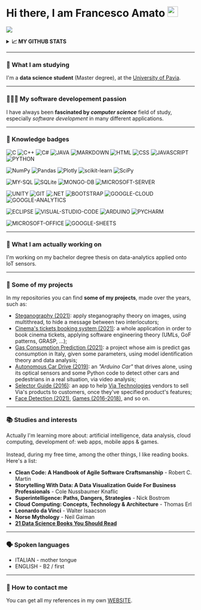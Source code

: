 # Hi there, I am Francesco Amato <a href="https://www.gautamkrishnar.com/"><img src="https://media.giphy.com/media/hvRJCLFzcasrR4ia7z/giphy.gif" width="28px"></a>

![](https://komarev.com/ghpvc/?username=Amatofrancesco1999&label=Profile+Views&style=plastic&color=brightgreen)

<details>
  <summary><b><strong>📈 MY GITHUB STATS</strong></b></summary>
  <br>

![Amatofrancesco99 GitHub stats](https://github-readme-stats.vercel.app/api?username=Amatofrancesco99&show_icons=true&theme=merko&hide_border=true)
![Top Langs](https://github-readme-stats.vercel.app/api/top-langs/?username=Amatofrancesco99&layout=compact&theme=merko&hide_border=true)
</details>

*** 
### 🧐 What I am studying
I'm a <strong>data science student</strong> (Master degree), at the [University of Pavia](http://webing.unipv.eu/home/).

***
### 👨🏻‍💻 My software developement passion
I have always been <strong>fascinated by <em>computer science</em></strong> field of study, especially <em>software development</em> in many different applications.

***
### 🏅 Knowledge badges

![C](https://img.shields.io/badge/C-00599C?style=for-the-badge&logo=c&logoColor=white)
![C++](https://img.shields.io/badge/C%2B%2B-00599C?style=for-the-badge&logo=c%2B%2B&logoColor=white)
![C#](https://img.shields.io/badge/C%23-239120?style=for-the-badge&logo=c-sharp&logoColor=white)
![JAVA](https://img.shields.io/badge/Java-ED8B00?style=for-the-badge&logo=java&logoColor=white)
![MARKDOWN](https://img.shields.io/badge/markdown-%23000000.svg?style=for-the-badge&logo=markdown&logoColor=white)
![HTML](https://img.shields.io/badge/HTML-239120?style=for-the-badge&logo=html5&logoColor=white)
![CSS](https://img.shields.io/badge/CSS-239120?&style=for-the-badge&logo=css3&logoColor=white)
![JAVASCRIPT](https://img.shields.io/badge/JavaScript-F7DF1E?style=for-the-badge&logo=javascript&logoColor=black)
![PYTHON](https://img.shields.io/badge/Python-FFD43B?style=for-the-badge&logo=python&logoColor=darkgreen)

![NumPy](https://img.shields.io/badge/numpy-%23013243.svg?style=for-the-badge&logo=numpy&logoColor=white)
![Pandas](https://img.shields.io/badge/pandas-%23150458.svg?style=for-the-badge&logo=pandas&logoColor=white)
![Plotly](https://img.shields.io/badge/Plotly-%233F4F75.svg?style=for-the-badge&logo=plotly&logoColor=white)
![scikit-learn](https://img.shields.io/badge/scikit--learn-%23F7931E.svg?style=for-the-badge&logo=scikit-learn&logoColor=white)
![SciPy](https://img.shields.io/badge/SciPy-%230C55A5.svg?style=for-the-badge&logo=scipy&logoColor=%white)

![MY-SQL](https://img.shields.io/badge/MySQL-00000F?style=for-the-badge&logo=mysql&logoColor=white)
![SQLite](https://img.shields.io/badge/sqlite-%2307405e.svg?style=for-the-badge&logo=sqlite&logoColor=white)
![MONGO-DB](https://img.shields.io/badge/MongoDB-4EA94B?style=for-the-badge&logo=mongodb&logoColor=white)
![MICROSOFT-SERVER](https://img.shields.io/badge/Microsoft%20SQL%20Sever-CC2927?style=for-the-badge&logo=microsoft%20sql%20server&logoColor=white)

![UNITY](https://img.shields.io/badge/Unity-100000?style=for-the-badge&logo=unity&logoColor=white)
![GIT](https://img.shields.io/badge/Git-F05032?style=for-the-badge&logo=git&logoColor=white)
![.NET](https://img.shields.io/badge/.NET-5C2D91?style=for-the-badge&logo=dot-net&logoColor=white)
![BOOTSTRAP](https://img.shields.io/badge/Bootstrap-563D7C?style=for-the-badge&logo=bootstrap&logoColor=white)
![GOOGLE-CLOUD](https://img.shields.io/badge/Google_Cloud-4285F4?style=for-the-badge&logo=google-cloud&logoColor=white)
![GOOGLE-ANALYTICS](https://img.shields.io/badge/Google%20Analytics-E37400?style=for-the-badge&logo=google%20analytics&logoColor=white)

![ECLIPSE](https://img.shields.io/badge/Eclipse-2C2255?style=for-the-badge&logo=eclipse&logoColor=white)
![VISUAL-STUDIO-CODE](https://img.shields.io/badge/Visual_Studio_Code-0078D4?style=for-the-badge&logo=visual%20studio%20code&logoColor=white)
![ARDUINO](https://img.shields.io/badge/Arduino_IDE-00979D?style=for-the-badge&logo=arduino&logoColor=white)
![PYCHARM](https://img.shields.io/badge/pycharm-143?style=for-the-badge&logo=pycharm&logoColor=black&color=black&labelColor=green)

![MICROSOFT-OFFICE](https://img.shields.io/badge/Microsoft_Office-D83B01?style=for-the-badge&logo=microsoft-office&logoColor=white)
![GOOGLE-SHEETS](https://img.shields.io/badge/Google%20Sheets-34A853?style=for-the-badge&logo=google-sheets&logoColor=white)

*** 
### 🔭 What I am actually working on 
I'm working on my bachelor degree thesis on data-analytics applied onto IoT sensors.

***
### 🚀 Some of my projects
In my repositories you can find <strong>some of my projects</strong>, made over the years, such as:
- [Steganography (2021)](https://github.com/Amatofrancesco99/Steganography): apply steganography theory on images, using multithread, to hide a message between two interlocutors;
- [Cinema's tickets booking system (2021)](https://github.com/Amatofrancesco99/Progetto-F21): a whole application in order to book cinema tickets, applying software engineering theory (UMLs, GoF patterns, GRASP, ...); 
- [Gas Consumption Prediction (2021)](https://github.com/Amatofrancesco99/Gas_consumption-prediction): a project whose aim is predict gas consumption in Italy, given some parameters, using model identification theory and data analysis;
- [Autonomous Car Drive (2019)](https://github.com/Amatofrancesco99/Autonomous-Car-Drive): an <em>"Arduino Car"</em> that drives alone, using its optical sensors and some Python code to detect other cars and pedestrians in a real situation, via video analysis;
- [Selector Guide (2016)](https://github.com/Amatofrancesco99/Selector-Guide): an app to help [Via Technologies](https://www.viatech.com/en/) vendors to sell Via's products to customers, once they've specified product's features;
- [Face Detection (2021)](https://github.com/Amatofrancesco99/Face-Detection), [Games (2016-2018)](https://github.com/Amatofrancesco99/Games), and so on.

*** 
### 📚 Studies and interests
Actually I'm learning more about: artificial intelligence, data analysis, cloud computing, development of: web apps, mobile apps & games.
<br><br>
Instead, during my free time, among the other things, I like reading books. 
<br>
Here's a list:
  * <strong>Clean Code: A Handbook of Agile Software Craftsmanship</strong> - Robert C. Martin
  * <strong>Storytelling With Data: A Data Visualization Guide For Business Professionals</strong> - Cole Nussbaumer Knaflic
  * <strong>Superintelligence: Paths, Dangers, Strategies</strong> - Nick Bostrom
  * <strong>Cloud Computing: Concepts, Technology & Architecture</strong> - Thomas Erl
  * <strong>Leonardo da Vinci</strong> - Walter Isaacson
  * <strong>Norse Mythology</strong> - Neil Gaiman
  * <strong>[21 Data Science Books You Should Read](https://towardsdatascience.com/21-data-science-books-you-should-read-in-2021-db625e97feb6)</strong>

*** 
### 🗣 Spoken languages
- ITALIAN - mother tongue
- ENGLISH - B2 / first

***
### 📲 How to contact me 
You can get all my references in my own [WEBSITE](https://www.amatofrancesco.altervista.org).
